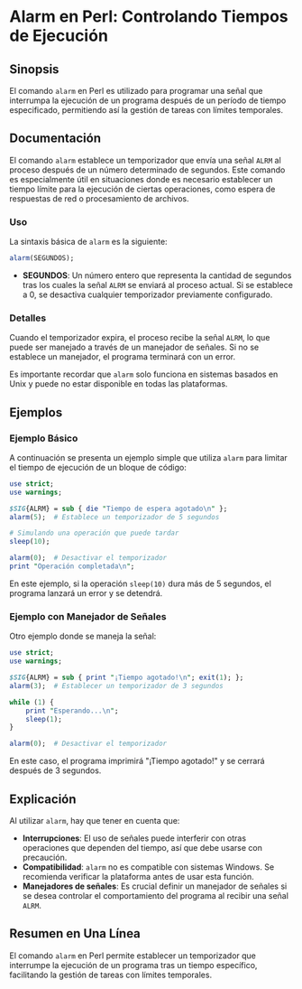 <!--
Meta Description: # Alarm en Perl: Controlando Tiempos de Ejecución ## Sinopsis El comando `alarm` en Perl es utilizado para programar una señal que interrumpa la ejecu...
Meta Keywords: alarm, que, tiempo, temporizador, segundos
-->

# Alarm en Perl: Controlando Tiempos de Ejecución

## Sinopsis
El comando `alarm` en Perl es utilizado para programar una señal que interrumpa la ejecución de un programa después de un período de tiempo especificado, permitiendo así la gestión de tareas con límites temporales.

## Documentación
El comando `alarm` establece un temporizador que envía una señal `ALRM` al proceso después de un número determinado de segundos. Este comando es especialmente útil en situaciones donde es necesario establecer un tiempo límite para la ejecución de ciertas operaciones, como espera de respuestas de red o procesamiento de archivos.

### Uso
La sintaxis básica de `alarm` es la siguiente:

```perl
alarm(SEGUNDOS);
```

- **SEGUNDOS**: Un número entero que representa la cantidad de segundos tras los cuales la señal `ALRM` se enviará al proceso actual. Si se establece a 0, se desactiva cualquier temporizador previamente configurado.

### Detalles
Cuando el temporizador expira, el proceso recibe la señal `ALRM`, lo que puede ser manejado a través de un manejador de señales. Si no se establece un manejador, el programa terminará con un error.

Es importante recordar que `alarm` solo funciona en sistemas basados en Unix y puede no estar disponible en todas las plataformas.

## Ejemplos

### Ejemplo Básico
A continuación se presenta un ejemplo simple que utiliza `alarm` para limitar el tiempo de ejecución de un bloque de código:

```perl
use strict;
use warnings;

$SIG{ALRM} = sub { die "Tiempo de espera agotado\n" };
alarm(5);  # Establece un temporizador de 5 segundos

# Simulando una operación que puede tardar
sleep(10);

alarm(0);  # Desactivar el temporizador
print "Operación completada\n";
```

En este ejemplo, si la operación `sleep(10)` dura más de 5 segundos, el programa lanzará un error y se detendrá.

### Ejemplo con Manejador de Señales
Otro ejemplo donde se maneja la señal:

```perl
use strict;
use warnings;

$SIG{ALRM} = sub { print "¡Tiempo agotado!\n"; exit(1); };
alarm(3);  # Establecer un temporizador de 3 segundos

while (1) {
    print "Esperando...\n";
    sleep(1);
}

alarm(0);  # Desactivar el temporizador
```

En este caso, el programa imprimirá "¡Tiempo agotado!" y se cerrará después de 3 segundos.

## Explicación
Al utilizar `alarm`, hay que tener en cuenta que:

- **Interrupciones**: El uso de señales puede interferir con otras operaciones que dependen del tiempo, así que debe usarse con precaución.
- **Compatibilidad**: `alarm` no es compatible con sistemas Windows. Se recomienda verificar la plataforma antes de usar esta función.
- **Manejadores de señales**: Es crucial definir un manejador de señales si se desea controlar el comportamiento del programa al recibir una señal `ALRM`.

## Resumen en Una Línea
El comando `alarm` en Perl permite establecer un temporizador que interrumpe la ejecución de un programa tras un tiempo específico, facilitando la gestión de tareas con límites temporales.